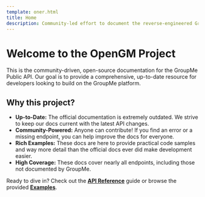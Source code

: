 ```yaml
---
template: oner.html
title: Home
description: Community-led effort to document the reverse-engineered GroupMe API.
---
```


# Welcome to the OpenGM Project

This is the community-driven, open-source documentation for the GroupMe Public API. Our goal is to provide a comprehensive, up-to-date resource for developers looking to build on the GroupMe platform.

## Why this project?

- **Up-to-Date:** The official documentation is extremely outdated. We strive to keep our docs current with the latest API changes.
- **Community-Powered:** Anyone can contribute! If you find an error or a missing endpoint, you can help improve the docs for everyone.
- **Rich Examples:** These docs are here to provide practical code samples and way more detail than the official docs ever did make development easier.
- **High Coverage:** These docs cover nearly all endpoints, including those not documented by GroupMe.
  
Ready to dive in? Check out the [**API Reference**](./api) guide or browse the provided [**Examples**](./examples).
